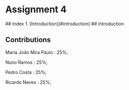 # Assignment 4

<a name="index"/>
## Index
1. [Introduction](#introduction)

<a name="introduction"/>
## Introduction


## Contributions

  Maria João Mira Paulo : 25%;

  Nuno Ramos : 25%;

  Pedro Costa : 25%;

  Ricardo Neves : 25%;
